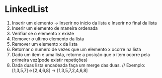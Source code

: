 # LinkedList
1. Inserir um elemento -> Inserir no inicio da lista e Inserir no final da lista
2. Inserir um elemento de maneira ordenada
3. Verifiar se o elemento x existe
4. Remover o ultimo elemento da lista
5. Remover um elemento x da lista
6. Retornar o numero de vezes que um elemento x ocorre na lista
7. Dado um item e uma lista, retorne a posição que o item ocorre pela primeira vez(pode existir repetições)
8. Dada duas lista encadeada faça um merge das duas.
// Exemplo: [1,3,5,7] e [2,4,6,8] -> [1,3,5,7,2,4,6,8]
